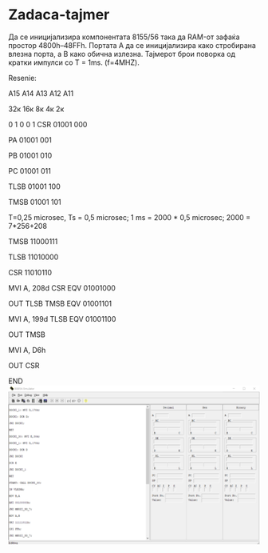 # Zadaca-tajmer
Да се иницијализира компонентата 8155/56 така да RAM-от зафаќа простор 4800h–48FFh. Портата А да се иницијализира како стробирана влезна порта, а B како обична излезна. Тајмерот брои поворка од кратки импулси со T = 1ms. (f=4MHZ).

Resenie:

А15 А14 А13 А12 А11

32к 16к 8к 4к 2к

0 1 0 0 1
CSR 01001 000

PA 01001 001

PB 01001 010

PC 01001 011

TLSB 01001 100

TMSB 01001 101

T=0,25 microsec, Ts = 0,5 microsec; 1 ms = 2000 * 0,5 microsec; 2000 = 7*256+208

TMSB 11000111

TLSB 11010000

CSR 11010110

MVI A, 208d        CSR EQV 01001000

OUT TLSB           TMSB EQV 01001101

MVI A, 199d        TLSB EQV 01001100

OUT TMSB

MVI A, D6h

OUT CSR

END
 ![Screenshot (1)](https://github.com/TrajceStudent/Zadaca-8085/blob/main/slika%20zadaca%208085A.png)
